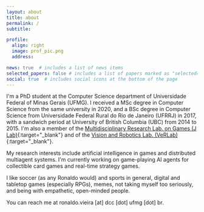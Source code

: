 ```yaml
---
layout: about
title: about
permalink: /
subtitle: 

profile:
  align: right
  image: prof_pic.png
  address: 

news: true  # includes a list of news items
selected_papers: false # includes a list of papers marked as "selected={true}"
social: true  # includes social icons at the bottom of the page
---
```


I'm a PhD student at the Computer Science department of Universidade Federal of Minas Gerais (UFMG). I received a MSc degree in Computer Science from the same university in 2020, and a BSc degree in Computer Science from Universidade Federal Rural do Rio de Janeiro (UFRRJ) in 2017, with a sandwich period at University of British Columbia (UBC) from 2014 to 2015. I'm also a member of the [Multidisciplinary Research Lab. on Games (J Lab)](http://www.j.dcc.ufmg.br/){:target="\_blank"} and of the [Vision and Robotics Lab. (VeRLab)](https://www.verlab.dcc.ufmg.br/){:target="\_blank"}.

My research interests include artificial intelligence in games and distributed multiagent systems. I'm currently working on game-playing AI agents for collectible card games and real-time strategy games.

I like soccer (as any Ronaldo would) and sports in general, digital and tabletop games (especially RPGs), memes, not taking myself too seriously, and being with empathetic, open-minded people.

You can reach me at ronaldo.vieira [at] dcc [dot] ufmg [dot] br.
